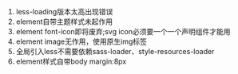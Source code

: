 1. less-loading版本太高出现错误
2. element自带主题样式未起作用
3. element font-icon即将废弃;svg icon必须要一个一个声明组件才能用
4. element image无作用，使用原生img标签
5. 全局引入less不需要依赖sass-loader、style-resources-loader
6. element样式自带body margin:8px
